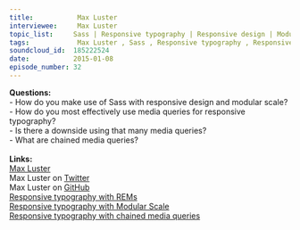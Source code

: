 ```yaml
--- 
title:           Max Luster 
interviewee:     Max Luster 
topic_list:     Sass | Responsive typography | Responsive design | Modular scale | Chained media queries
tags:            Max Luster , Sass , Responsive typography , Responsive design , Modular scale , Chained media queries
soundcloud_id:  185222524
date:           2015-01-08
episode_number: 32
---
```


<p class="show_notes_display"><b>Questions:</b><br>- How do you make use of Sass with responsive design and modular scale?<br>- How do you most effectively use media queries for responsive typography?<br>- Is there a downside using that many media queries?<br>- What are chained media queries?<br><br><b>Links:</b><br><a rel="nofollow" target="_blank" href="http://www.maxluster.com/">Max Luster</a><br>Max Luster on <a rel="nofollow" target="_blank" href="https://twitter.com/maxluster">Twitter</a><br>Max Luster on <a rel="nofollow" target="_blank" href="https://github.com/maxluster">GitHub</a><br><a rel="nofollow" target="_blank" href="https://bugsnag.com/blog/responsive-typography-with-rems">Responsive typography with REMs</a><br><a rel="nofollow" target="_blank" href="https://bugsnag.com/blog/responsive-typography-with-modular-scale">Responsive typography with Modular Scale</a><br><a rel="nofollow" target="_blank" href="https://bugsnag.com/blog/responsive-typography-with-chained-media-queries">Responsive typography with chained media queries</a><br><br></p>
